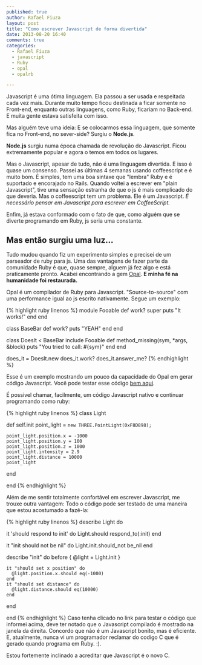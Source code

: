 ```yaml
---
published: true
author: Rafael Fiuza
layout: post
title: "Como escrever Javascript de forma divertida"
date: 2013-08-20 16:40
comments: true
categories:
  - Rafael Fiuza
  - javascript
  - Ruby
  - opal
  - opalrb

---
```



Javascript é uma ótima linguagem. Ela passou a ser usada e respeitada cada vez mais. Durante muito tempo ficou destinada a ficar somente no Front-end, enquanto outras linguagens, como Ruby, ficariam no Back-end. E muita gente estava satisfeita com isso.


Mas alguém teve uma ideia: E se colocarmos essa linguagem, que somente fica no Front-end, no sever-side? Surgiu o **Node.js**.

<!-- more -->
**Node.js** surgiu numa época chamada de revolução do Javascript. Ficou extremamente popular e agora o temos em todos os lugares.

Mas o Javascript, apesar de tudo, não é uma linguagem divertida. E isso é quase um consenso.
Passei as últimas 4 semanas usando coffeescript e é muito bom. É simples, tem uma boa sintaxe que "lembra" Ruby e é suportado e encorajado no Rails. Quando voltei a escrever em "plain Javascript", tive uma sensação estranha de que o js é mais complicado do que deveria. Mas o coffeescript tem um problema. Ele é um Javascript. *É necessário pensar em Javascript para escrever em CoffeeScript.*

Enfim, já estava conformado com o fato de que, como alguém que se diverte programando em Ruby, js seria uma constante.

## Mas então surgiu uma luz...
Tudo mudou quando fiz um experimento simples e precisei de um parseador de ruby para js. Uma das vantagens de fazer parte da comunidade Ruby é que, quase sempre, alguem já fez algo e está praticamente pronto. Acabei encontrando a gem [Opal][opal_gem]. **E minha fé na humanidade foi restaurada.**

Opal é um compilador de Ruby para Javascript. "Source-to-source" com uma performance igual ao js escrito nativamente. Segue um exemplo:


{% highlight ruby linenos %}
module Fooable
  def work?
    super
    puts "It works!"
  end
end

class BaseBar
  def work?
    puts "YEAH"
  end
end

class DoesIt < BaseBar
  include Fooable
  def method_missing(sym, *args, &block)
    puts "You tried to call: #{sym}"
  end
end

does_it = DoesIt.new
does_it.work?
does_it.answer_me?
{% endhighlight %}

Esse é um exemplo mostrando um pouco da capacidade do Opal em gerar código Javascript.
Você pode testar esse código [bem aqui][code_example].

É possivel chamar, facilmente, um código Javascript nativo e continuar programando como ruby:

{% highlight ruby linenos %}
class Light

  def self.init
    point_light = `new THREE.PointLight(0xF8D898);`

    point_light.position.x = -1000
    point_light.position.y = 100
    point_light.position.z = 1000
    point_light.intensity = 2.9
    point_light.distance = 10000
    point_light
  end

end
{% endhighlight %}

Além de me sentir totalmente confortável em escrever Javascript, me trouxe outra vantagem:
Todo o código pode ser testado de uma maneira que estou acostumado a fazê-la:

{% highlight ruby linenos %}
describe Light do

  it 'should respond to init' do
    Light.should respond_to(:init)
  end

  it "init should not be nil" do
    Light.init.should_not be_nil
  end

  describe "init" do
    before { @light = Light.init }

    it "should set x position" do
      @light.position.x.should eq(-1000)
    end
    it "should set distance" do
      @light.distance.should eq(10000)
    end
  end

end
{% endhighlight %}
Caso tenha clicado no link para testar o código que informei acima, deve ter notado que o Javascript compilado é mostrado na janela da direita.
Concordo que não é um Javascript bonito, mas é eficiente. E, atualmente, nunca vi um programador reclamar do codigo C que é gerado quando programa em Ruby. :).

Estou fortemente inclinado a acreditar que Javascript é o novo C.

[code_example]: http://bit.ly/17ChGDH
[opal_gem]: http://opalrb.org/
